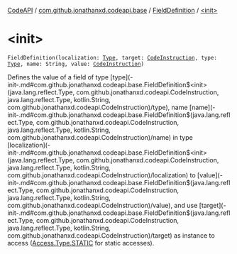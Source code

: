 [CodeAPI](../../index.md) / [com.github.jonathanxd.codeapi.base](../index.md) / [FieldDefinition](index.md) / [&lt;init&gt;](.)

# &lt;init&gt;

`FieldDefinition(localization: `[`Type`](http://docs.oracle.com/javase/6/docs/api/java/lang/reflect/Type.html)`, target: `[`CodeInstruction`](../../com.github.jonathanxd.codeapi/-code-instruction.md)`, type: `[`Type`](http://docs.oracle.com/javase/6/docs/api/java/lang/reflect/Type.html)`, name: String, value: `[`CodeInstruction`](../../com.github.jonathanxd.codeapi/-code-instruction.md)`)`

Defines the value of a field of type [type](-init-.md#com.github.jonathanxd.codeapi.base.FieldDefinition$<init>(java.lang.reflect.Type, com.github.jonathanxd.codeapi.CodeInstruction, java.lang.reflect.Type, kotlin.String, com.github.jonathanxd.codeapi.CodeInstruction)/type), name [name](-init-.md#com.github.jonathanxd.codeapi.base.FieldDefinition$<init>(java.lang.reflect.Type, com.github.jonathanxd.codeapi.CodeInstruction, java.lang.reflect.Type, kotlin.String, com.github.jonathanxd.codeapi.CodeInstruction)/name) in type [localization](-init-.md#com.github.jonathanxd.codeapi.base.FieldDefinition$<init>(java.lang.reflect.Type, com.github.jonathanxd.codeapi.CodeInstruction, java.lang.reflect.Type, kotlin.String, com.github.jonathanxd.codeapi.CodeInstruction)/localization) to [value](-init-.md#com.github.jonathanxd.codeapi.base.FieldDefinition$<init>(java.lang.reflect.Type, com.github.jonathanxd.codeapi.CodeInstruction, java.lang.reflect.Type, kotlin.String, com.github.jonathanxd.codeapi.CodeInstruction)/value), and use [target](-init-.md#com.github.jonathanxd.codeapi.base.FieldDefinition$<init>(java.lang.reflect.Type, com.github.jonathanxd.codeapi.CodeInstruction, java.lang.reflect.Type, kotlin.String, com.github.jonathanxd.codeapi.CodeInstruction)/target) as instance to access
([Access.Type.STATIC](#) for static accesses).

